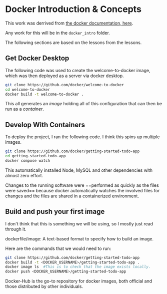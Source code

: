 # Docker Introduction & Concepts

This work was derrived from [ the docker documentation, here](https://docs.docker.com/get-started/introduction/).

Any work for this will be in the `docker_intro` folder.

The following sections are based on the lessons from the lessons.

## Get Docker Desktop

The following code was used to create the welcome-to-docker image, which was then deployed as a server via docker desktop.

``` bash
git clone https://github.com/docker/welcome-to-docker
cd welcome-to-docker
docker build -t welcome-to-docker .
```

This all generates an *image* holding all of this configuration that can then be run as a *container*.

## Develop With Containers

To deploy the project, I ran the following code. I think this spins up multiple images.

```  bash
git clone https://github.com/docker/getting-started-todo-app
cd getting-started-todo-app
docker compose watch
```

This automatically installed Node, MySQL and other dependencies with almost zero effort.

Changes to the running software were ==performed as quickly as the files were saved== because docker automatically watches the involved files for changes and the files are shared in a containerized environment.

## Build and push your first image

I don't think that this is something we will be using, so I mostly just read through it. 

dockerfile/image:
    A text-based format to specify how to build an image.

Here are the commands that we would need to run:

``` bash
git clone https://github.com/docker/getting-started-todo-app
docker build -t <DOCKER_USERNAME>/getting-started-todo-app .
docker image ls  #This is to check that the image exists locally.
docker push <DOCKER_USERNAME>/getting-started-todo-app
```

Docker-Hub is the go-to repository for docker images, both official and those distributed by other individuals.

